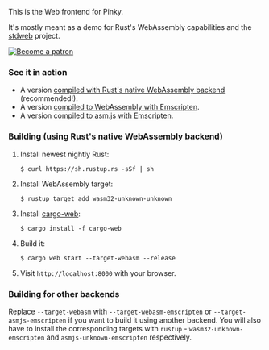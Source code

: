 This is the Web frontend for Pinky.

It's mostly meant as a demo for Rust's WebAssembly capabilities
and the [stdweb] project.

[stdweb]: https://github.com/koute/stdweb

[![Become a patron](https://koute.github.io/img/become_a_patron_button.png)](https://www.patreon.com/koute)

### See it in action

  * A version [compiled with Rust's native WebAssembly backend] (recommended!).
  * A version [compiled to WebAssembly with Emscripten].
  * A version [compiled to asm.js with Emscripten].

[compiled with Rust's native WebAssembly backend]: https://koute.github.io/pinky-web
[compiled to WebAssembly with Emscripten]: https://koute.github.io/pinky-web-webasm-emscripten
[compiled to asm.js with Emscripten]: https://koute.github.io/pinky-web-asmjs-emscripten

### Building (using Rust's native WebAssembly backend)

1. Install newest nightly Rust:

       $ curl https://sh.rustup.rs -sSf | sh

2. Install WebAssembly target:

       $ rustup target add wasm32-unknown-unknown

3. Install [cargo-web]:

       $ cargo install -f cargo-web

4. Build it:

       $ cargo web start --target-webasm --release

5. Visit `http://localhost:8000` with your browser.

[cargo-web]: https://github.com/koute/cargo-web

### Building for other backends

Replace `--target-webasm` with `--target-webasm-emscripten` or `--target-asmjs-emscripten`
if you want to build it using another backend. You will also have to install the
corresponding targets with `rustup` - `wasm32-unknown-emscripten` and `asmjs-unknown-emscripten`
respectively.
